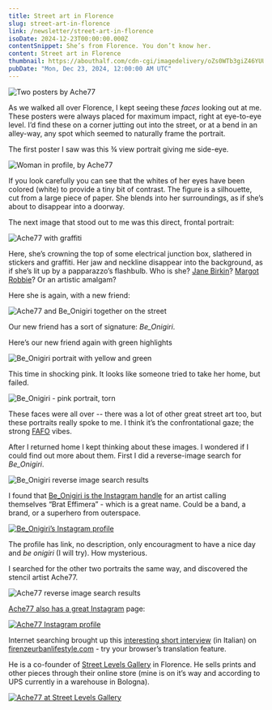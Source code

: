 ```yaml
---
title: Street art in Florence
slug: street-art-in-florence
link: /newsletter/street-art-in-florence
isoDate: 2024-12-23T00:00:00.000Z
contentSnippet: She’s from Florence. You don’t know her.
content: Street art in Florence
thumbnail: https://abouthalf.com/cdn-cgi/imagedelivery/oZs0WTb3giZ46YUUQdHDjQ/2be19d48-9587-4ec7-083b-b06abc5f6c00/public
pubDate: "Mon, Dec 23, 2024, 12:00:00 AM UTC"
---
```


![Two posters by Ache77](https://abouthalf.com/cdn-cgi/image/foramt=auto,quality=75/https://abouthalf.com/cdn-cgi/imagedelivery/oZs0WTb3giZ46YUUQdHDjQ/2be19d48-9587-4ec7-083b-b06abc5f6c00/public)

As we walked all over Florence, I kept seeing these _faces_ looking out at me. These posters were always placed for maximum impact, right at eye-to-eye level. I’d find these on a corner jutting out into the street, or at a bend in an alley-way, any spot which seemed to naturally frame the portrait.

The first poster I saw was this ¾ view portrait giving me side-eye.

![Woman in profile, by Ache77](https://abouthalf.com/cdn-cgi/image/foramt=auto,quality=75/https://abouthalf.com/cdn-cgi/imagedelivery/oZs0WTb3giZ46YUUQdHDjQ/2c8c9525-c88d-480c-1e8b-79317324e800/public)

If you look carefully you can see that the whites of her eyes have been colored (white) to provide a tiny bit of contrast. The figure is a silhouette, cut from a large piece of paper. She blends into her surroundings, as if she’s about to disappear into a doorway.

The next image that stood out to me was this direct, frontal portrait:

![Ache77 with graffiti](https://abouthalf.com/cdn-cgi/image/foramt=auto,quality=75/https://abouthalf.com/cdn-cgi/imagedelivery/oZs0WTb3giZ46YUUQdHDjQ/3904ed38-5653-46c5-c9b5-d23fd0137800/public)

Here, she’s crowning the top of some electrical junction box, slathered in stickers and graffiti. Her jaw and neckline disappear into the background, as if she’s lit up by a papparazzo’s flashbulb. Who is she? [Jane Birkin](https://en.wikipedia.org/wiki/Jane_Birkin)? [Margot Robbie](https://en.wikipedia.org/wiki/Margot_Robbie)? Or an artistic amalgam?

Here she is again, with a new friend:

![Ache77 and Be_Onigiri together on the street](https://abouthalf.com/cdn-cgi/image/foramt=auto,quality=75/https://abouthalf.com/cdn-cgi/imagedelivery/oZs0WTb3giZ46YUUQdHDjQ/1c824208-48db-430b-05bb-8a2df11b8e00/public)

Our new friend has a sort of signature: _Be_Onigiri_.

Here’s our new friend again with green highlights

![Be_Onigiri portrait with yellow and green](https://abouthalf.com/cdn-cgi/image/foramt=auto,quality=75/https://abouthalf.com/cdn-cgi/imagedelivery/oZs0WTb3giZ46YUUQdHDjQ/edc43919-5aa8-46ce-0cb9-4ccd09857500/public)

This time in shocking pink. It looks like someone tried to take her home, but failed.

![Be_Onigiri - pink portrait, torn](https://abouthalf.com/cdn-cgi/image/foramt=auto,quality=75/https://abouthalf.com/cdn-cgi/imagedelivery/oZs0WTb3giZ46YUUQdHDjQ/f04816b4-a160-4a3b-5603-318d86233600/public)

These faces were all over -- there was a lot of other great street art too, but these portraits really spoke to me. I think it’s the confrontational gaze; the strong [FAFO](https://www.urbandictionary.com/define.php?term=FAFO) vibes.

After I returned home I kept thinking about these images. I wondered if I could find out more about them. First I did a reverse-image search for _Be_Onigiri_.

![Be_Onigiri reverse image search results ](https://abouthalf.com/cdn-cgi/image/foramt=auto,quality=75/https://abouthalf.com/cdn-cgi/imagedelivery/oZs0WTb3giZ46YUUQdHDjQ/33f01b31-6891-4057-240d-d9f40e9cf700/public)

I found that [Be_Onigiri is the Instagram handle](https://www.instagram.com/be_onigiri/) for an artist calling themselves “Brat Effimera” - which is a great name. Could be a band, a brand, or a superhero from outerspace.

[![Be_Onigiri’s Instagram profile](https://abouthalf.com/cdn-cgi/image/foramt=auto,quality=75/https://abouthalf.com/cdn-cgi/imagedelivery/oZs0WTb3giZ46YUUQdHDjQ/4976f3ec-d172-47dc-7e6a-933d74d87400/public)](https://www.instagram.com/be_onigiri/)

The profile has link, no description, only encouragment to have a nice day and _be onigiri_ (I will try). How mysterious.

I searched for the other two portraits the same way, and discovered the stencil artist Ache77.

![Ache77 reverse image search results](https://abouthalf.com/cdn-cgi/image/foramt=auto,quality=75/https://abouthalf.com/cdn-cgi/imagedelivery/oZs0WTb3giZ46YUUQdHDjQ/88408882-7140-4afe-c341-5587f2f52a00/public)

[Ache77 also has a great Instagram](https://www.instagram.com/ache77stencilartist/) page:

[![Ache77 Instagram profile](https://abouthalf.com/cdn-cgi/image/foramt=auto,quality=75/https://abouthalf.com/cdn-cgi/imagedelivery/oZs0WTb3giZ46YUUQdHDjQ/407b4e65-66f2-40e1-b419-fd918cacba00/public)](https://www.instagram.com/ache77stencilartist/)

Internet searching brought up this [interesting short interview](https://firenzeurbanlifestyle.com/ache77-parlare-con-gli-occhi/) (in Italian) on [firenzeurbanlifestyle.com](https://firenzeurbanlifestyle.com/) - try your browser’s translation feature.

He is a co-founder of [Street Levels Gallery](https://www.streetlevelsgallery.com/en/ache77/) in Florence. He sells prints and other pieces through their online store (mine is on it’s way and according to UPS currently in a warehouse in Bologna).

[![Ache77 at Street Levels Gallery](https://abouthalf.com/cdn-cgi/image/foramt=auto,quality=75/https://abouthalf.com/cdn-cgi/imagedelivery/oZs0WTb3giZ46YUUQdHDjQ/933f8303-d96d-41c2-542a-6aac1d11af00/public)](https://www.streetlevelsgallery.com/en/ache77/)

